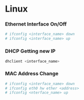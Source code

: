 # Linux
### Ethernet Interface On/Off
```bash
# ifconfig <interface_name> down
# ifconfig <interface_name> up
```

### DHCP Getting new IP
```bash
dhclient <interface_name>
```

### MAC Address Change
```bash
# ifconfig <interface_name> down
# ifconfig eth0 hw ether <address>
# ifconfig <nterface_name> up
```
